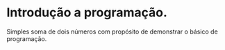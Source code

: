 # Introdução a programação.

Simples soma de dois números com propósito de demonstrar o básico de programação.
